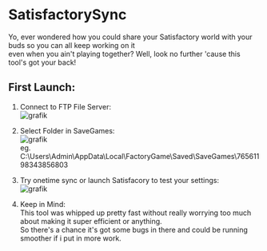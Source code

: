 # SatisfactorySync
Yo, ever wondered how you could share your Satisfactory world with your buds so you can all keep working on it \
even when you ain't playing together? Well, look no further 'cause this tool's got your back!
## First Launch:
1. Connect to FTP File Server: \
![grafik](https://user-images.githubusercontent.com/49371920/235236998-3f07b8c9-5030-4fc4-a02e-2cb85f21ff27.png)

2. Select Folder in SaveGames: \
![grafik](https://user-images.githubusercontent.com/49371920/235237622-ef798210-8c1c-4158-9979-be726cd66472.png) \
eg. C:\Users\Admin\AppData\Local\FactoryGame\Saved\SaveGames\76561198343856803

3. Try onetime sync or launch Satisfacory to test your settings: \
![grafik](https://user-images.githubusercontent.com/49371920/235240131-f3df721b-86e2-426c-8134-662a45d97061.png)

4. Keep in Mind: \
This tool was whipped up pretty fast without really worrying too much about making it super efficient or anything. \
So there's a chance it's got some bugs in there and could be running smoother if i put in more work.
